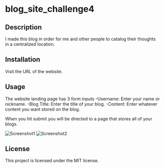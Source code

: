 # blog_site_challenge4

## Description
I made this blog in order for me and other people to catalog their thoughts in a centralized location.

## Installation
Visit the URL of the website.

## Usage
The website landing page has 3 form inputs
-Username: Enter your name or nickname.
-Blog Title: Enter the title of your blog.
-Content: Enter whatever content you want stored on the blog.

When you hit submit you will be directed to a page that stores all of your blogs.

![Screenshot1](./Assets/images/Screenshot%202024-07-17%20at%205.46.53 PM.png)
![Screenshot2](./Assets/images/Screenshot%202024-07-17%20at%205.47.31 PM.png)

## License
This project is licensed under the MIT license.


